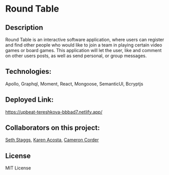 # Round Table

## Description

Round Table is an interactive software application, where users can register and find other people who would like to join a team in playing certain video games or board games. This application will let the user, like and comment on other users posts, as well as send personal, or group messages.

## Technologies: 
Apollo, Graphql, Moment, React, Mongoose, SemanticUI, Bcryptjs

## Deployed Link:
https://upbeat-tereshkova-bbbad7.netlify.app/


## Collaborators on this project:
[Seth Staggs](https://github.com/Seth-Staggs), [Karen Acosta](https://github.com/Kar3n33), [Cameron Corder]()

## License
MIT License

